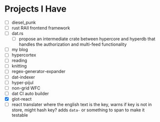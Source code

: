# Projects I Have

- [ ] diesel_punk
- [ ] rust RAII frontend framework
- [ ] dat.rs
  - [ ] propose an intermediate crate between hypercore and hyperdb that handles the authorization and multi-feed functionality
- [ ] my blog
- [ ] hypercortex
- [ ] reading
- [ ] knitting
- [ ] regex-generator-expander
- [ ] dat-indexer
- [ ] hyper-pijul
- [ ] non-grid WFC
- [ ] dat CI auto builder
- [x] glot-react
- [ ] react translater where the english text is the key, warns if key is not in store, might hash key? adds `data-` or something to span to make it testable
